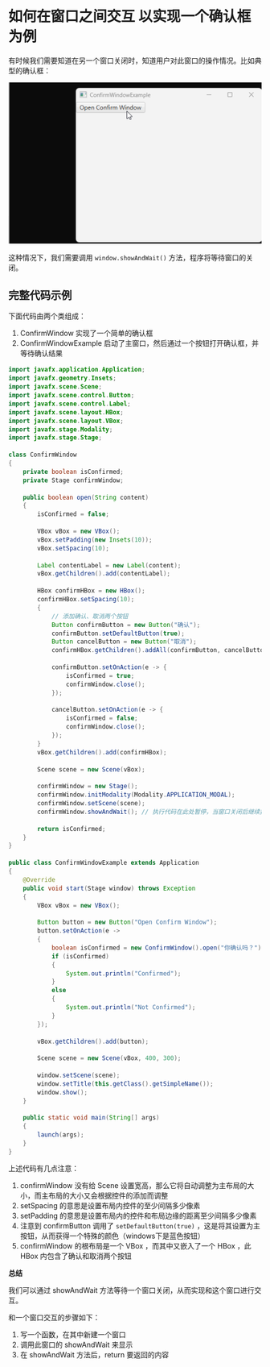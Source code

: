 # 如何在窗口之间交互 以实现一个确认框为例

有时候我们需要知道在另一个窗口关闭时，知道用户对此窗口的操作情况。比如典型的确认框：

![](./pic/ConfirmWindowExample.gif)

这种情况下，我们需要调用 `window.showAndWait()` 方法，程序将等待窗口的关闭。

## 完整代码示例

下面代码由两个类组成：
1. ConfirmWindow 实现了一个简单的确认框
2. ConfirmWindowExample 启动了主窗口，然后通过一个按钮打开确认框，并等待确认结果

```java
import javafx.application.Application;
import javafx.geometry.Insets;
import javafx.scene.Scene;
import javafx.scene.control.Button;
import javafx.scene.control.Label;
import javafx.scene.layout.HBox;
import javafx.scene.layout.VBox;
import javafx.stage.Modality;
import javafx.stage.Stage;

class ConfirmWindow
{
    private boolean isConfirmed;
    private Stage confirmWindow;

    public boolean open(String content)
    {
        isConfirmed = false;

        VBox vBox = new VBox();
        vBox.setPadding(new Insets(10));
        vBox.setSpacing(10);

        Label contentLabel = new Label(content);
        vBox.getChildren().add(contentLabel);

        HBox confirmHBox = new HBox();
        confirmHBox.setSpacing(10);
        {
            // 添加确认、取消两个按钮
            Button confirmButton = new Button("确认");
            confirmButton.setDefaultButton(true);
            Button cancelButton = new Button("取消");
            confirmHBox.getChildren().addAll(confirmButton, cancelButton);

            confirmButton.setOnAction(e -> {
                isConfirmed = true;
                confirmWindow.close();
            });

            cancelButton.setOnAction(e -> {
                isConfirmed = false;
                confirmWindow.close();
            });
        }
        vBox.getChildren().add(confirmHBox);

        Scene scene = new Scene(vBox);

        confirmWindow = new Stage();
        confirmWindow.initModality(Modality.APPLICATION_MODAL);
        confirmWindow.setScene(scene);
        confirmWindow.showAndWait(); // 执行代码在此处暂停，当窗口关闭后继续执行后面的代码，即 return 一个确认状态

        return isConfirmed;
    }
}

public class ConfirmWindowExample extends Application
{
    @Override
    public void start(Stage window) throws Exception
    {
        VBox vBox = new VBox();

        Button button = new Button("Open Confirm Window");
        button.setOnAction(e -> 
        {
            boolean isConfirmed = new ConfirmWindow().open("你确认吗？"); // 执行代码在此处暂停，等待 openConfirmWindow 返回
            if (isConfirmed)
            {
                System.out.println("Confirmed");
            }
            else
            {
                System.out.println("Not Confirmed");
            }
        });

        vBox.getChildren().add(button);

        Scene scene = new Scene(vBox, 400, 300);

        window.setScene(scene);
        window.setTitle(this.getClass().getSimpleName());
        window.show();
    }

    public static void main(String[] args)
    {
        launch(args);
    }
}
```

上述代码有几点注意：
1. confirmWindow 没有给 Scene 设置宽高，那么它将自动调整为主布局的大小，而主布局的大小又会根据控件的添加而调整
2. setSpacing 的意思是设置布局内控件的至少间隔多少像素
3. setPadding 的意思是设置布局内的控件和布局边缘的距离至少间隔多少像素
4. 注意到 confirmButton 调用了 `setDefaultButton(true)` ，这是将其设置为主按钮，从而获得一个特殊的颜色（windows下是蓝色按钮）
5. confirmWindow 的根布局是一个 VBox ，而其中又嵌入了一个 HBox ，此 HBox 内包含了确认和取消两个按钮

**总结**

我们可以通过 showAndWait 方法等待一个窗口关闭，从而实现和这个窗口进行交互。

和一个窗口交互的步骤如下：
1. 写一个函数，在其中新建一个窗口
2. 调用此窗口的 showAndWait 来显示
3. 在 showAndWait 方法后，return 要返回的内容